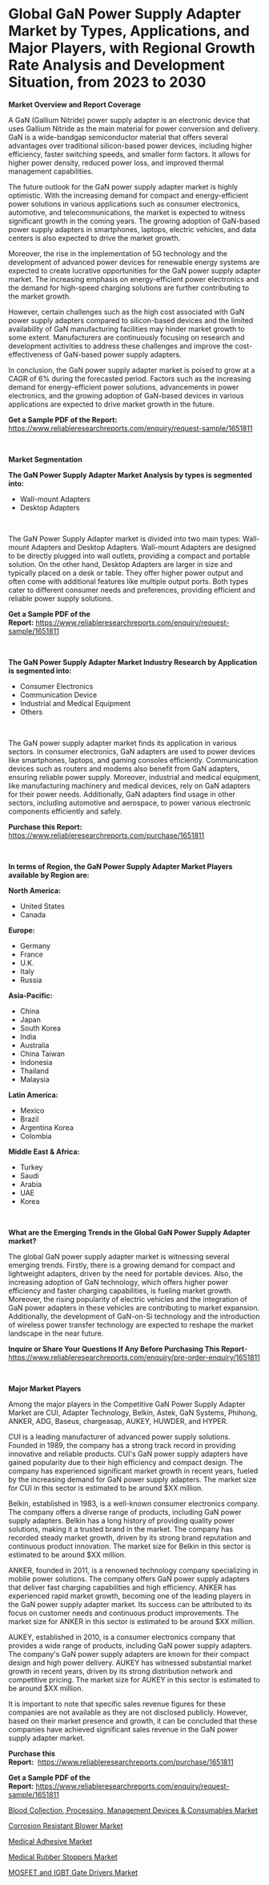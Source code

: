 <p><h1>Global GaN Power Supply Adapter Market by Types, Applications, and Major Players, with Regional Growth Rate Analysis and Development Situation, from 2023 to 2030</h1></p><p><strong>Market Overview and Report Coverage</strong></p>
<p><p>A GaN (Gallium Nitride) power supply adapter is an electronic device that uses Gallium Nitride as the main material for power conversion and delivery. GaN is a wide-bandgap semiconductor material that offers several advantages over traditional silicon-based power devices, including higher efficiency, faster switching speeds, and smaller form factors. It allows for higher power density, reduced power loss, and improved thermal management capabilities.</p><p>The future outlook for the GaN power supply adapter market is highly optimistic. With the increasing demand for compact and energy-efficient power solutions in various applications such as consumer electronics, automotive, and telecommunications, the market is expected to witness significant growth in the coming years. The growing adoption of GaN-based power supply adapters in smartphones, laptops, electric vehicles, and data centers is also expected to drive the market growth.</p><p>Moreover, the rise in the implementation of 5G technology and the development of advanced power devices for renewable energy systems are expected to create lucrative opportunities for the GaN power supply adapter market. The increasing emphasis on energy-efficient power electronics and the demand for high-speed charging solutions are further contributing to the market growth.</p><p>However, certain challenges such as the high cost associated with GaN power supply adapters compared to silicon-based devices and the limited availability of GaN manufacturing facilities may hinder market growth to some extent. Manufacturers are continuously focusing on research and development activities to address these challenges and improve the cost-effectiveness of GaN-based power supply adapters.</p><p>In conclusion, the GaN power supply adapter market is poised to grow at a CAGR of 6% during the forecasted period. Factors such as the increasing demand for energy-efficient power solutions, advancements in power electronics, and the growing adoption of GaN-based devices in various applications are expected to drive market growth in the future.</p></p>
<p><strong>Get a Sample PDF of the Report:</strong> <a href="https://www.reliableresearchreports.com/enquiry/request-sample/1651811">https://www.reliableresearchreports.com/enquiry/request-sample/1651811</a></p>
<p>&nbsp;</p>
<p><strong>Market Segmentation</strong></p>
<p><strong>The GaN Power Supply Adapter Market Analysis by types is segmented into:</strong></p>
<p><ul><li>Wall-mount Adapters</li><li>Desktop Adapters</li></ul></p>
<p>&nbsp;</p>
<p><p>The GaN Power Supply Adapter market is divided into two main types: Wall-mount Adapters and Desktop Adapters. Wall-mount Adapters are designed to be directly plugged into wall outlets, providing a compact and portable solution. On the other hand, Desktop Adapters are larger in size and typically placed on a desk or table. They offer higher power output and often come with additional features like multiple output ports. Both types cater to different consumer needs and preferences, providing efficient and reliable power supply solutions.</p></p>
<p><strong>Get a Sample PDF of the Report:</strong>&nbsp;<a href="https://www.reliableresearchreports.com/enquiry/request-sample/1651811">https://www.reliableresearchreports.com/enquiry/request-sample/1651811</a></p>
<p>&nbsp;</p>
<p><strong>The GaN Power Supply Adapter Market Industry Research by Application is segmented into:</strong></p>
<p><ul><li>Consumer Electronics</li><li>Communication Device</li><li>Industrial and Medical Equipment</li><li>Others</li></ul></p>
<p>&nbsp;</p>
<p><p>The GaN power supply adapter market finds its application in various sectors. In consumer electronics, GaN adapters are used to power devices like smartphones, laptops, and gaming consoles efficiently. Communication devices such as routers and modems also benefit from GaN adapters, ensuring reliable power supply. Moreover, industrial and medical equipment, like manufacturing machinery and medical devices, rely on GaN adapters for their power needs. Additionally, GaN adapters find usage in other sectors, including automotive and aerospace, to power various electronic components efficiently and safely.</p></p>
<p><strong>Purchase this Report:</strong>&nbsp; <a href="https://www.reliableresearchreports.com/purchase/1651811">https://www.reliableresearchreports.com/purchase/1651811</a></p>
<p>&nbsp;</p>
<p><strong>In terms of Region, the GaN Power Supply Adapter Market Players available by Region are:</strong></p>
<p>
    <p> <strong> North America: </strong>
        <ul>
            <li>United States</li>
            <li>Canada</li>
        </ul>
        </p> 
    <p> <strong> Europe: </strong>
        <ul>
            <li>Germany</li>
            <li>France</li>
            <li>U.K.</li>
            <li>Italy</li>
            <li>Russia</li>
        </ul>
        </p> 
    <p> <strong> Asia-Pacific: </strong>
        <ul>
            <li>China</li>
            <li>Japan</li>
            <li>South Korea</li>
            <li>India</li>
            <li>Australia</li>
            <li>China Taiwan</li>
            <li>Indonesia</li>
            <li>Thailand</li>
            <li>Malaysia</li>
        </ul>
        </p> 
    <p> <strong> Latin America: </strong>
        <ul>
            <li>Mexico</li>
            <li>Brazil</li>
            <li>Argentina Korea</li>
            <li>Colombia</li>
        </ul>
        </p> 
    <p> <strong> Middle East & Africa: </strong>
        <ul>
            <li>Turkey</li>
            <li>Saudi</li>
            <li>Arabia</li>
            <li>UAE</li>
            <li>Korea</li>
        </ul>
    </p>
    </p>
<p>&nbsp;</p>
<p><strong>What are the Emerging Trends in the Global GaN Power Supply Adapter market?</strong></p>
<p><p>The global GaN power supply adapter market is witnessing several emerging trends. Firstly, there is a growing demand for compact and lightweight adapters, driven by the need for portable devices. Also, the increasing adoption of GaN technology, which offers higher power efficiency and faster charging capabilities, is fueling market growth. Moreover, the rising popularity of electric vehicles and the integration of GaN power adapters in these vehicles are contributing to market expansion. Additionally, the development of GaN-on-Si technology and the introduction of wireless power transfer technology are expected to reshape the market landscape in the near future.</p></p>
<p><strong>Inquire or Share Your Questions If Any Before Purchasing This Report</strong>- <a href="https://www.reliableresearchreports.com/enquiry/pre-order-enquiry/1651811">https://www.reliableresearchreports.com/enquiry/pre-order-enquiry/1651811</a></p>
<p>&nbsp;</p>
<p><strong>Major Market Players</strong></p>
<p><p>Among the major players in the Competitive GaN Power Supply Adapter Market are CUI, Adapter Technology, Belkin, Astek, GaN Systems, Phihong, ANKER, ADG, Baseus, chargeasap, AUKEY, HUWDER, and HYPER.</p><p>CUI is a leading manufacturer of advanced power supply solutions. Founded in 1989, the company has a strong track record in providing innovative and reliable products. CUI's GaN power supply adapters have gained popularity due to their high efficiency and compact design. The company has experienced significant market growth in recent years, fueled by the increasing demand for GaN power supply adapters. The market size for CUI in this sector is estimated to be around $XX million.</p><p>Belkin, established in 1983, is a well-known consumer electronics company. The company offers a diverse range of products, including GaN power supply adapters. Belkin has a long history of providing quality power solutions, making it a trusted brand in the market. The company has recorded steady market growth, driven by its strong brand reputation and continuous product innovation. The market size for Belkin in this sector is estimated to be around $XX million.</p><p>ANKER, founded in 2011, is a renowned technology company specializing in mobile power solutions. The company offers GaN power supply adapters that deliver fast charging capabilities and high efficiency. ANKER has experienced rapid market growth, becoming one of the leading players in the GaN power supply adapter market. Its success can be attributed to its focus on customer needs and continuous product improvements. The market size for ANKER in this sector is estimated to be around $XX million.</p><p>AUKEY, established in 2010, is a consumer electronics company that provides a wide range of products, including GaN power supply adapters. The company's GaN power supply adapters are known for their compact design and high power delivery. AUKEY has witnessed substantial market growth in recent years, driven by its strong distribution network and competitive pricing. The market size for AUKEY in this sector is estimated to be around $XX million.</p><p>It is important to note that specific sales revenue figures for these companies are not available as they are not disclosed publicly. However, based on their market presence and growth, it can be concluded that these companies have achieved significant sales revenue in the GaN power supply adapter market.</p></p>
<p><strong>Purchase this Report:</strong>&nbsp;&nbsp;<a href="https://www.reliableresearchreports.com/purchase/1651811">https://www.reliableresearchreports.com/purchase/1651811</a></p>
<p></p>
<p><strong>Get a Sample PDF of the Report:</strong>&nbsp;<a href="https://www.reliableresearchreports.com/enquiry/request-sample/1651811">https://www.reliableresearchreports.com/enquiry/request-sample/1651811</a></p>
<p><p><a href="https://www.linkedin.com/pulse/blood-collection-processing-management-devices-amp-consumables/">Blood Collection, Processing, Management Devices & Consumables Market</a></p><p><a href="https://medium.com/@toneygrimes2023/corrosion-resistant-blower-market-size-growth-forecast-2023-2030-820733f56c7f">Corrosion Resistant Blower Market</a></p><p><a href="https://www.linkedin.com/pulse/decoding-medical-adhesive-market-deep-dive-latest-trends/">Medical Adhesive Market</a></p><p><a href="https://medium.com/@maeganbraun/medical-rubber-stoppers-market-size-cagr-trends-2024-2030-80da3f228583">Medical Rubber Stoppers Market</a></p><p><a href="https://www.linkedin.com/pulse/mosfet-igbt-gate-drivers-market-size-share-amp-trends-analysis/">MOSFET and IGBT Gate Drivers Market</a></p></p>